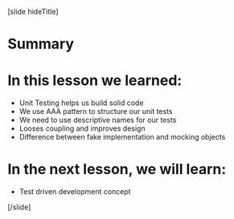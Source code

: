 [slide hideTitle]

# Summary


# In this lesson we learned:

- Unit Testing helps us build solid code
- We use AAA pattern to structure our unit tests
- We need to use descriptive names for our tests
- Looses coupling and improves design
- Difference between fake implementation and mocking objects

# In the next lesson, we will learn:

- Test driven development concept

[/slide]
